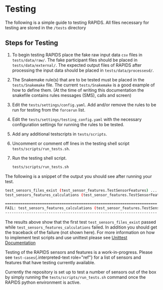 # Testing

The following is a simple guide to testing RAPIDS. All files necessary for testing are stored in the `/tests` directory

## Steps for Testing

1.  To begin testing RAPIDS place the fake raw input data `csv` files in
    `tests/data/raw/`. The fake participant files should be placed in
    `tests/data/external/`. The expected output files of RAPIDS after
    processing the input data should be placed in
    `tests/data/processesd/`.
2.  The Snakemake rule(s) that are to be tested must be placed in the
    `tests/Snakemake` file. The current `tests/Snakemake` is a good
    example of how to define them. (At the time of writing this
    documentation the snakefile contains rules messages (SMS), calls and
    screen)
3.  Edit the `tests/settings/config.yaml`. Add and/or remove the rules
    to be run for testing from the `forcerun` list.
4.  Edit the `tests/settings/testing_config.yaml` with the necessary
    configuration settings for running the rules to be tested.
5.  Add any additional testscripts in `tests/scripts`.
6.  Uncomment or comment off lines in the testing shell script
    `tests/scripts/run_tests.sh`.
7.  Run the testing shell script.

    ```bash
    tests/scripts/run_tests.sh
    ```

The following is a snippet of the output you should see after running your test.

```bash
test_sensors_files_exist (test_sensor_features.TestSensorFeatures) ... ok
test_sensors_features_calculations (test_sensor_features.TestSensorFeatures) ... FAIL

======================================================================
FAIL: test_sensors_features_calculations (test_sensor_features.TestSensorFeatures)
----------------------------------------------------------------------
```

The results above show that the first test `test_sensors_files_exist` passed while `test_sensors_features_calculations` failed. In addition you should get the traceback of the failure (not shown here). For more information on how to implement test scripts and use unittest please see [Unittest Documentation](https://docs.python.org/3.7/library/unittest.html#command-line-interface)

Testing of the RAPIDS sensors and features is a work-in-progress. Please see `test-cases`{.interpreted-text role="ref"} for a list of sensors and features that have testing currently available.

Currently the repository is set up to test a number of sensors out of the box by simply running the `tests/scripts/run_tests.sh` command once the RAPIDS python environment is active.
